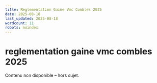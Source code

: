 ```yaml
---
title: Reglementation Gaine Vmc Combles 2025
date: 2025-08-18
last_updated: 2025-08-18
wordcount: 11
robots: noindex
---
```


# reglementation gaine vmc combles 2025

Contenu non disponible – hors sujet.